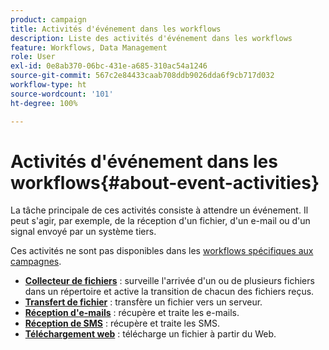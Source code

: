```yaml
---
product: campaign
title: Activités d'événement dans les workflows
description: Liste des activités d'événement dans les workflows
feature: Workflows, Data Management
role: User
exl-id: 0e8ab370-06bc-431e-a685-310ac54a1246
source-git-commit: 567c2e84433caab708ddb9026dda6f9cb717d032
workflow-type: ht
source-wordcount: '101'
ht-degree: 100%

---
```


# Activités d&#39;événement dans les workflows{#about-event-activities}

La tâche principale de ces activités consiste à attendre un événement. Il peut s&#39;agir, par exemple, de la réception d&#39;un fichier, d&#39;un e-mail ou d&#39;un signal envoyé par un système tiers.

Ces activités ne sont pas disponibles dans les [workflows spécifiques aux campagnes](campaign-workflows.md).


* **[Collecteur de fichiers](file-collector.md)** : surveille l&#39;arrivée d&#39;un ou de plusieurs fichiers dans un répertoire et active la transition de chacun des fichiers reçus.
* **[Transfert de fichier](file-transfer.md)** : transfère un fichier vers un serveur.
* **[Réception d&#39;e-mails](inbound-emails.md)** : récupère et traite les e-mails.
* **[Réception de SMS](inbound-sms.md)** : récupère et traite les SMS.
* **[Téléchargement web](web-download.md)** : télécharge un fichier à partir du Web.
